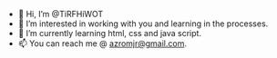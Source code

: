 - 👋 Hi, I’m @TiRFHiWOT
- 👀 I’m interested in working with you and learning in the processes.
- 🌱 I’m currently learning html, css and java script.
- 📫 You can reach me @ azromjr@gmail.com.
